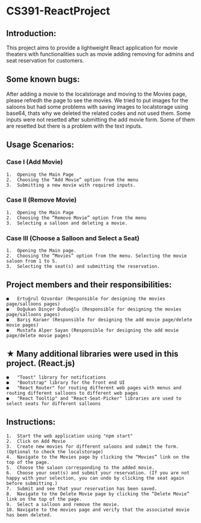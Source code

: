 # CS391-ReactProject

## Introduction:

This project aims to provide a lightweight React application for movie theaters with functionalities such as movie adding removing for admins and seat reservation for customers.

## Some known bugs:

After adding a movie to the localstorage and moving to the Movies page, please refredh the page to see the movies. 
We tried to put images for the saloons but had some problems with saving images to localstorage using base64, thats why we deleted the related codes and not used them.
Some inputs were not resetted after submitting the add movie form. Some of them are resetted but there is a problem with the text inputs.

## Usage Scenarios:

### Case I (Add Movie)

    1.	Opening the Main Page
    2.	Choosing the “Add Movie” option from the menu
    3.	Submitting a new movie with required inputs.

### Case II (Remove Movie)

    1.	Opening the Main Page
    2.	Choosing the “Remove Movie” option from the menu
    3.	Selecting a salloon and deleting a movie.

### Case III (Choose a Salloon and Select a Seat)

    1.	Opening the Main page.
    2.	Choosing the “Movies” option from the menu. Selecting the movie saloon from 1 to 5.
    3.	Selecting the seat(s) and submitting the reservation.

## Project members and their responsibilities:

    ●	Ertuğrul Özvardar (Responsible for designing the movies page/salloons pages)
    ●	Doğukan Dinçer Duduoğlu (Responsible for designing the movies page/salloons pages)
    ●	Barış Karaer (Responsible for designing the add movie page/delete movie pages)
    ●	Mustafa Alper Sayan (Responsible for designing the add movie page/delete movie pages)

## ★ Many additional libraries were used in this project. (React.js)

    ●	"Toast" library for notifications
    ●	"Bootstrap" library for the front end UI
    ●	"React Router" for routing different web pages with menus and routing different salloons to different web pages
    ●	"React Tooltip" and "React-Seat-Picker" libraries are used to select seats for different salloons

## Instructions:

    1.	Start the web application using "npm start"
    2.  Click on Add Movie 
    3.	Create new movies for different saloons and submit the form. (Optional to check the localstorage)
    4.	Navigate to the Movies page by clicking the “Movies” link on the top of the page.
    5.	Choose the saloon corresponding to the added movie.
    6.	Choose your seat(s) and submit your reservation. (If you are not happy with your selection, you can undo by clicking the seat again before submitting.)
    7.	Submit and see that your reservation has been saved.
    8.	Navigate to the Delete Movie page by clicking the “Delete Movie” link on the top of the page.
    9.	Select a salloon and remove the movie.
    10.	Navigate to the movies page and verify that the associated movie has been deleted.
